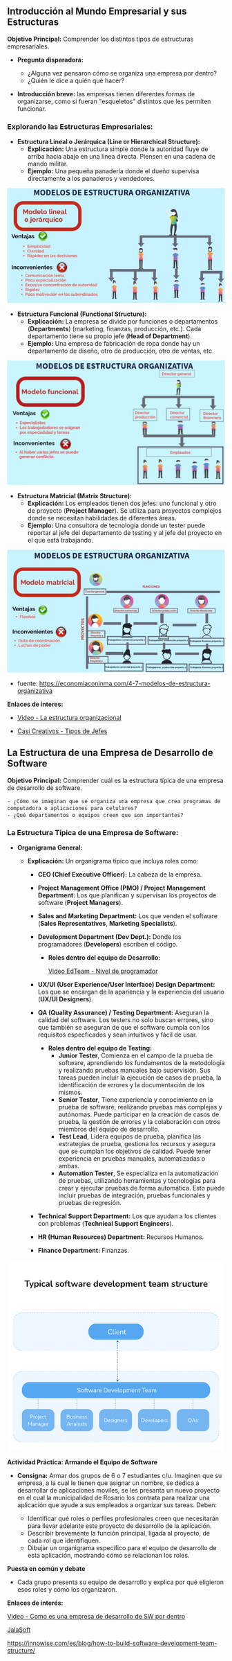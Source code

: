 ## Introducción al Mundo Empresarial y sus Estructuras

**Objetivo Principal:** Comprender los distintos tipos de estructuras empresariales.

* **Pregunta disparadora:** 
	- ¿Alguna vez pensaron cómo se organiza una empresa por dentro? 
	- ¿Quién le dice a quién qué hacer?

* **Introducción breve:** las empresas tienen diferentes formas de organizarse, como si fueran "esqueletos" distintos que les permiten funcionar.

### **Explorando las Estructuras Empresariales:**

* **Estructura Lineal o Jerárquica (Line or Hierarchical Structure):**
    * **Explicación:** Una estructura simple donde la autoridad fluye de arriba hacia abajo en una línea directa. Piensen en una cadena de mando militar.
    * **Ejemplo:** Una pequeña panadería donde el dueño supervisa directamente a los panaderos y vendedores.

![Modelo lineal](../img/modelo_lineal.png)

* **Estructura Funcional (Functional Structure):**
    * **Explicación:** La empresa se divide por funciones o departamentos (**Departments**) (marketing, finanzas, producción, etc.). Cada departamento tiene su propio jefe (**Head of Department**).
    * **Ejemplo:** Una empresa de fabricación de ropa donde hay un departamento de diseño, otro de producción, otro de ventas, etc.

![Modelo funcional](../img/modelo-funcional.webp)

* **Estructura Matricial (Matrix Structure):**
    * **Explicación:** Los empleados tienen dos jefes: uno funcional y otro de proyecto (**Project Manager**). Se utiliza para proyectos complejos donde se necesitan habilidades de diferentes áreas.
    * **Ejemplo:** Una consultora de tecnología donde un tester puede reportar al jefe del departamento de testing y al jefe del proyecto en el que está trabajando.

![Modelo Matricial](../img/modelo-matricial.png)

 - fuente: https://economiaconinma.com/4-7-modelos-de-estructura-organizativa

**Enlaces de interes:** 

- [Video - La estructura organizacional](https://www.youtube.com/watch?v=NpsflJIWNIg)

- [Casi Creativos - Tipos de Jefes](https://www.youtube.com/watch?v=_cESORocOJU)
## La Estructura de una Empresa de Desarrollo de Software

**Objetivo Principal:** Comprender cuál es la estructura típica de una empresa de desarrollo de software.

	- ¿Cómo se imaginan que se organiza una empresa que crea programas de computadora o aplicaciones para celulares? 
	- ¿Qué departamentos o equipos creen que son importantes?

### **La Estructura Típica de una Empresa de Software:**

* **Organigrama General:**

    * **Explicación:** Un organigrama típico que incluya roles como:

        * **CEO (Chief Executive Officer):** La cabeza de la empresa.
        
		* **Project Management Office (PMO) / Project Management Department:** Los que planifican y supervisan los proyectos de software (**Project Managers**).
		
		* **Sales and Marketing Department:** Los que venden el software (**Sales Representatives**, **Marketing Specialists**).
        
		* **Development Department (Dev Dept.):** Donde los programadores (**Developers**) escriben el código.
			* **Roles dentro del equipo de Desarrollo:**
  
                [Video EdTeam - Nivel de programador](https://www.youtube.com/watch?v=L7wDwgtYC3k)

		* **UX/UI (User Experience/User Interface) Design Department:** Los que se encargan de la apariencia y la experiencia del usuario (**UX/UI Designers**).
        
		* **QA (Quality Assurance) / Testing Department:** Aseguran la calidad del software. Los testers no solo buscan errores, sino que también se aseguran de que el software cumpla con los requisitos especficados y sean intuitivos y fácil de usar.
			* **Roles dentro del equipo de Testing:** 
    			- **Junior Tester**, Comienza en el campo de la prueba de software, aprendiendo los fundamentos de la metodología y realizando pruebas manuales bajo supervisión. Sus tareas pueden incluir la ejecución de casos de prueba, la identificación de errores y la documentación de los mismos.
    			- **Senior Tester**, Tiene experiencia y conocimiento en la prueba de software, realizando pruebas más complejas y autónomas. Puede participar en la creación de casos de prueba, la gestión de errores y la colaboración con otros miembros del equipo de desarrollo.
    			- **Test Lead**, Lidera equipos de prueba, planifica las estrategias de prueba, gestiona los recursos y asegura que se cumplan los objetivos de calidad. Puede tener experiencia en pruebas manuales, automatizadas o ambas.
    			- **Automation Tester**, Se especializa en la automatización de pruebas, utilizando herramientas y tecnologías para crear y ejecutar pruebas de forma automática. Esto puede incluir pruebas de integración, pruebas funcionales y pruebas de regresión.
        			
		* **Technical Support Department:** Los que ayudan a los clientes con problemas (**Technical Support Engineers**).
        
		* **HR (Human Resources) Department:** Recursos Humanos.
        
		* **Finance Department:** Finanzas.

![Organigrama empresa de Desarrollo de SW](../img/3-2.jpg)

**Actividad Práctica: Armando el Equipo de Software**

* **Consigna:** Armar dos grupos de 6 o 7 estudiantes c/u. Imaginen que su empresa, a la cual le tienen que asignar un nombre, se dedica a desarrollar de aplicaciones moviles, se les presanta un nuevo proyecto en el cual la municipalidad de Rosario los contrata para realizar una aplicación que ayude a sus empleados a organizar sus tareas. Deben:

    * Identificar qué roles o perfiles profesionales creen que necesitarán para llevar adelante este proyecto de desarrollo de la aplicación.
    * Describir brevemente la función principal, ligada al proyecto, de cada rol que identifiquen.
    * Dibujar un organigrama específico para el equipo de desarrollo de esta aplicación, mostrando cómo se relacionan los roles.

**Puesta en común y debate**
* Cada grupo presenta su equipo de desarrollo y explica por qué eligieron esos roles y cómo los organizaron.

<!--
* Guiar la discusión hacia la importancia de la colaboración entre los diferentes roles (**Developers**, **Designers**, **Testers**, **Project Managers**, etc.). Preguntar: "¿Qué pasaría si no hubiera testers en este equipo? ¿Qué riesgos creen que correría la aplicación?"

** Cierre y anticipo:**

* Resaltar que el testing es una parte fundamental del proceso de creación de software.
* Anunciar que en la próxima clase explorarán cómo se crea el software paso a paso (el Ciclo de Vida del Desarrollo de Software).
-->

**Enlaces de interés:**

[Video - Como es una empresa de desarrollo de SW por dentro](https://www.youtube.com/watch?v=oAXOIUlC1T0)

[JalaSoft](https://www.jalasoft.com/solutions/software-qa)

https://innowise.com/es/blog/how-to-build-software-development-team-structure/
